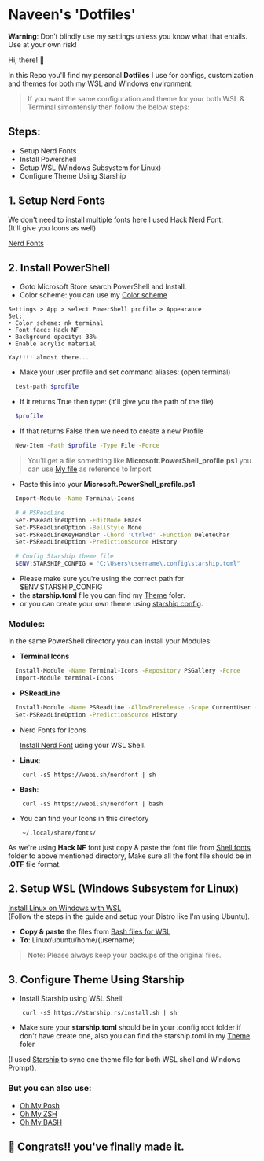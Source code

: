 # Naveen's 'Dotfiles'
**Warning**: Don’t blindly use my settings unless you know what that entails. Use at your own risk!

Hi, there! 👋

In this Repo you'll find my personal **Dotfiles** I use for configs, customization and themes for both my WSL and Windows environment.

> If you want the same configuration and theme for your both WSL & Terminal simontensly then follow the below steps: 


## Steps:

- Setup Nerd Fonts
- Install Powershell 
- Setup WSL (Windows Subsystem for Linux)
- Configure Theme Using Starship


## 1. Setup Nerd Fonts 

We don't need to install multiple fonts here I used Hack Nerd Font: <br />
(It'll give you Icons as well)

[Nerd Fonts](https://www.nerdfonts.com/)

## 2. Install PowerShell 
- Goto Microsoft Store search PowerShell and Install.
- Color scheme: you can use my [Color scheme](https://github.com/Code-kumar/dotfiles/blob/7ed03add54cfbdb832d6230a8a08db2c1fc6ac80/VS%20Code%20ColorScheme/settings.json) 
```
Settings > App > select PowerShell profile > Appearance
Set:
• Color scheme: nk terminal 
• Font face: Hack NF
• Background opacity: 38%
• Enable acrylic material

Yay!!!! almost there...
```
- Make your user profile and set command aliases: (open terminal)

```bash
  test-path $profile
```
- If it returns True then type: (it'll give you the path of the file)
```bash
  $profile
```
- If that returns False then we need to create a new Profile
```bash
  New-Item -Path $profile -Type File -Force
```
> You'll get a file something like **Microsoft.PowerShell_profile.ps1**  you can use [My file](https://github.com/Code-kumar/dotfiles/blob/7ed03add54cfbdb832d6230a8a08db2c1fc6ac80/Powershell%20Profile/Microsoft.PowerShell_profile.ps1) as reference to Import 

-  Paste this into your **Microsoft.PowerShell_profile.ps1**  
```bash
  Import-Module -Name Terminal-Icons

  # # PSReadLine
  Set-PSReadLineOption -EditMode Emacs
  Set-PSReadLineOption -BellStyle None
  Set-PSReadLineKeyHandler -Chord 'Ctrl+d' -Function DeleteChar
  Set-PSReadLineOption -PredictionSource History

  # Config Starship theme file
  $ENV:STARSHIP_CONFIG = "C:\Users\username\.config\starship.toml"
```
- Please make sure you're using the correct path for $ENV:STARSHIP_CONFIG 
- the **starship.toml** file you can find my [Theme](https://github.com/Code-kumar/dotfiles/tree/master/Theme%20file) foler.
- or you can create your own theme using [starship config](https://starship.rs/config/).



### Modules: 
In the same PowerShell directory you can install your Modules:
-  **Terminal Icons**
```bash
  Install-Module -Name Terminal-Icons -Repository PSGallery -Force
  Import-Module terminal-Icons
```
-  **PSReadLine**
```bash
  Install-Module -Name PSReadLine -AllowPrerelease -Scope CurrentUser -Force -SkipPublisherCheck
  Set-PSReadLineOption -PredictionSource History
```
- Nerd Fonts for Icons 

    [Install Nerd Font](https://webinstall.dev/nerdfont/) using your WSL Shell.

- **Linux**: 
```
    curl -sS https://webi.sh/nerdfont | sh
```
- **Bash**: 
```
    curl -sS https://webi.sh/nerdfont | bash
```

- You can find your Icons in this directory 
```
    ~/.local/share/fonts/
```
As we're using **Hack NF** font just copy & paste the font file from [Shell fonts](https://github.com/Code-kumar/dotfiles/tree/master/Shell%20fonts) folder to above mentioned directory, Make sure all the font file should be in **.OTF** file format.
## 2. Setup WSL (Windows Subsystem for Linux) 

[Install Linux on Windows with WSL](https://learn.microsoft.com/en-us/windows/wsl/install)
<br /> (Follow the steps in the guide and setup your Distro like I'm using Ubuntu).

- **Copy & paste** the files from [Bash files for WSL](https://github.com/Code-kumar/dotfiles/tree/master/Bash%20files%20for%20WSL)
- **To**: Linux/ubuntu/home/(username)
> Note: Please always keep your backups of the original files.

## 3. Configure Theme Using Starship

- Install Starship using WSL Shell:
```
    curl -sS https://starship.rs/install.sh | sh
```
- Make sure your **starship.toml** should be in your .config root folder if don't have create one, also you can find the starship.toml in my [Theme](https://github.com/Code-kumar/dotfiles/tree/master/Theme%20file) foler 

(I used [Starship](https://starship.rs/) to sync one theme file for both WSL shell and Windows Prompt).

### But you can also use:

 - [Oh My Posh](https://ohmyposh.dev/)
 - [Oh My ZSH](https://ohmyz.sh/)
 - [Oh My BASH](https://ohmybash.nntoan.com/)

 
## 🥳 Congrats!! you've finally made it.  
